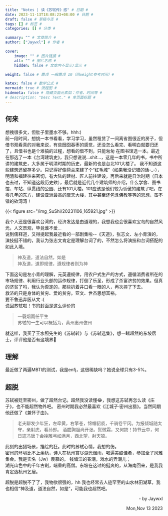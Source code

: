 ```yaml
---
title: "Notes | 读《苏轼传》感" # 日期 #
date: 2023-11-13T18:08:23+08:00 # 日期 #
draft: false # 草稿与否 #
tags: [] # 标签 #
categories: [] # 分类 #

summary: "" # 文章简介 #
author: ["Jaywxl"] # 作者 #

cover:
    image: "" # 图片链接 #
    alt: "" # 图片名称 #
    hidden: false # 文章内不显示/显示 #

weight: false # 置顶 一般置顶 10（同weight参考时间）#

katex: false # 数学公式 #
mermaid: true # 流程图 #
hidemeta: false # 隐藏页面元素如：作者、时间等 #
# description: "Desc Text." # 单页面标题 #
---
```


## 何来

想拽很多文，但肚子里墨水不够。hhh:)  
前一段时间，想挑一本书看看，学习学习，虽然租赁了一间离省图很近的房子，但借书观看真的对我来说，有些囫囵吞枣的感觉，还没怎么看完、看明白就要归还了，且借书也是个难搞的过程，想看的借不到，只能匆匆
在图书馆选一本。最近在那选了一本《台湾建筑史》，我只想说说...shit...，这是一本零几年的书，书中所讲的建筑史，大多属于明清时期的历史，最新的也是台北101大楼了。
我不知道这些建筑还留存多少。只记得好像荷兰来建了个“红毛城”（如果我没记错的话-_-），明清和福建往来密切，有大陆的建材、匠人前往建设，再后来就是日治时期（日本也去过，不知道这段历史欸），最后就是近代几个建筑师的介绍，什么学舍、图书馆、车站、纵贯线的公园、还有101大楼。101应该是他们较为骄傲的建筑了吧，在零几年的东方，建设亚洲最高的摩天大楼，其中甚至还包含佛教等等的思想，蛮不错的欸湾湾！  

{{< figure src="/img_SuShi/20231106_165921.jpg" >}}

我个人还是很喜欢台湾的，经济发达是由道理的，我想我也会很喜欢宝岛的自然风光，人文景观，毕竟谁不爱...  
说到儒释道，又得提起我最近看的一部剧集啦--《天道》，张志文、左小青演的，演技挺不错的，我认为张志文肯定是理解台词了的，不然怎么将演技和台词搭配的如此入境。

> 神及道，道法自然，如是  
> 神及道，道即规律，遵规律者则为神

下面这句是左小青的理解，元英遵规律，用农户式生产的方式，遵循消费者所在的市场规律、利用行业头部的运作规律，打倒了乐圣，形成了杀富济贫的效果。但真的济贫了吗，我认为否定的，那些扒着井口看一眼的人，再次摔了下去。  
救济的只是身体的贫穷、爱的贫穷。亚文、世杰思想富裕。  
要不鲁迅弃医从文 :(  
说回苏轼啦！书的封面是这么评价的

> 一蓑烟雨任平生  
> 苏轼的一生可以概括为，黄州惠州儋州

就这样，我买了王水照先生的《苏轼转》与《苏轼选集》，想一睹超然的东坡居士，评评他是否有这境界🤣

## 理解

最近做了两遍MBTI的测试，我是enfj，这很稀缺吗？她说全球只有3-5%。

## 超脱
苏轼被贬至密州，做了超然台记。超然我没读懂😂，我想这苏轼再怎么读《庄子》，也不能超然物外吧。
密州时期我必然最喜欢《江城子·密州出猎》。当然同期他还做了《兼怀子由》。

> 老夫聊发少年狂，左牵黄，右擎苍，锦帽貂裘，千骑卷平冈。为报倾城随太守，亲射虎，看孙郎。
> 酒酣胸胆尚开张。鬓微霜，又何妨！持节云中，何日遣冯唐？会挽雕弓如满月，西北望，射天狼。

此刻的出猎场景，描绘的狂。此时的苏轼心情，我想的伤。  
密州的环境比不上余杭，诗人在杭州赏尽湖光烟雨，喝遍美酿佳肴，参加全了风雅集会。我是实名（Jw）羡慕的。
钱塘江的春潮，戏水的弄潮儿；  
湖光山色中的千年古刹，端重的高僧。东坡在这过的挺爽的，从海南回来，是我我肯定选杭州乞居。

超脱是超脱不了了，我物欲很强的，hh
我也经常去人迹罕至的山水林田湖草，我也相信“神及道，道法自然，如是”，可能我也超然吧。
<p align="right" > - by Jaywxl</p>
<p align="right" > Mon,Nov 13 2023 </p>